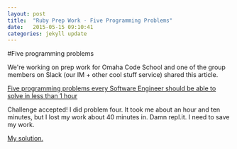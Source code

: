 ```yaml
---
layout: post
title:  "Ruby Prep Work - Five Programming Problems"
date:   2015-05-15 09:10:41
categories: jekyll update
---
```


#Five programming problems

We're working on prep work for Omaha Code School and one of the group members on Slack (our IM + other cool stuff service) shared this article.


[Five programming problems every Software Engineer should be able to solve in less than 1 hour](https://blog.svpino.com/2015/05/07/five-programming-problems-every-software-engineer-should-be-able-to-solve-in-less-than-1-hour)

Challenge accepted!  I did problem four.  It took me about an hour and ten minutes, but I lost my work about 40 minutes in.  Damn repl.it.  I need to save my work.

[My solution.](http://repl.it/nOh/3)